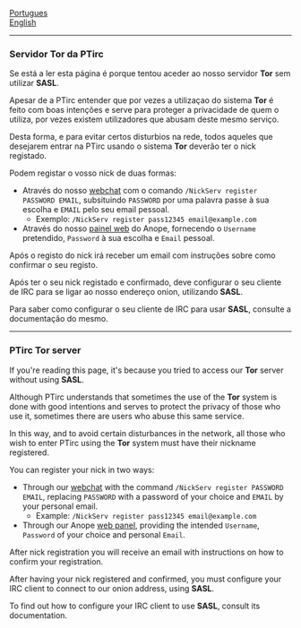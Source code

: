 [Portugues](https://github.com/PeGaSuS-Coder/TOI/tree/main/Tor#servidor-tor-da-ptirc)  
[English](https://github.com/PeGaSuS-Coder/TOI/tree/main/Tor#ptirc-tor-server)

----

### Servidor Tor da PTirc

Se está a ler esta página é porque tentou aceder ao nosso servidor **Tor** sem utilizar **SASL**.  

Apesar de a PTirc entender que por vezes a utilizaçao do sistema **Tor** é feito com boas intenções e serve para proteger a privacidade de quem o utiliza, 
por vezes existem utilizadores que abusam deste mesmo serviço.

Desta forma, e para evitar certos disturbios na rede, todos aqueles que desejarem entrar na PTirc usando o sistema **Tor** deverão ter o nick registado.

Podem registar o vosso nick de duas formas:  
- Através do nosso [webchat](https://chat.ptirc.org) com o comando `/NickServ register PASSWORD EMAIL`, subsituindo `PASSWORD` por uma palavra passe 
à sua escolha e `EMAIL` pelo seu email pessoal.
    - Exemplo: `/NickServ register pass12345 email@example.com`
- Através do nosso [painel web](https://accounts.ptirc.org/register) do Anope, fornecendo o `Username` pretendido, `Password` à sua escolha e `Email` pessoal.

Após o registo do nick irá receber um email com instruções sobre como confirmar o seu registo.

Após ter o seu nick registado e confirmado, deve configurar o seu cliente de IRC para se ligar ao nosso endereço onion, utilizando **SASL**.

Para saber como configurar o seu cliente de IRC para usar **SASL**, consulte a documentação do mesmo.

----

### PTirc Tor server

If you're reading this page, it's because you tried to access our **Tor** server without using **SASL**.

Although PTirc understands that sometimes the use of the **Tor** system is done with good intentions and serves to protect the privacy of those who use it,
sometimes there are users who abuse this same service.

In this way, and to avoid certain disturbances in the network, all those who wish to enter PTirc using the **Tor** system must have their nickname registered.

You can register your nick in two ways:
- Through our [webchat](https://chat.ptirc.org) with the command `/NickServ register PASSWORD EMAIL`, replacing `PASSWORD` with a password
of your choice and `EMAIL` by your personal email.
     - Example: `/NickServ register pass12345 email@example.com`
- Through our Anope [web panel](https://accounts.ptirc.org/register), providing the intended `Username`, `Password` of your choice and personal `Email`.

After nick registration you will receive an email with instructions on how to confirm your registration.

After having your nick registered and confirmed, you must configure your IRC client to connect to our onion address, using **SASL**.

To find out how to configure your IRC client to use **SASL**, consult its documentation.
